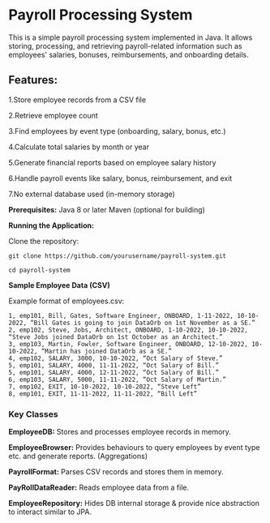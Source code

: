 # **Payroll Processing System**

This is a simple payroll processing system implemented in Java. It allows storing, processing, and retrieving payroll-related information such as employees' salaries, bonuses, reimbursements, and onboarding details.

## **Features:**

1.Store employee records from a CSV file

2.Retrieve employee count

3.Find employees by event type (onboarding, salary, bonus, etc.)

4.Calculate total salaries by month or year

5.Generate financial reports based on employee salary history

6.Handle payroll events like salary, bonus, reimbursement, and exit

7.No external database used (in-memory storage)

**Prerequisites:**
Java 8 or later
Maven (optional for building)

**Running the Application:**

Clone the repository:
```
git clone https://github.com/yourusername/payroll-system.git

cd payroll-system
```



**Sample Employee Data (CSV)**

Example format of employees.csv:
```
1, emp101, Bill, Gates, Software Engineer, ONBOARD, 1-11-2022, 10-10-2022, “Bill Gates is going to join DataOrb on 1st November as a SE.”
2, emp102, Steve, Jobs, Architect, ONBOARD, 1-10-2022, 10-10-2022, “Steve Jobs joined DataOrb on 1st October as an Architect.”
3, emp103, Martin, Fowler, Software Engineer, ONBOARD, 12-10-2022, 10-10-2022, “Martin has joined DataOrb as a SE.”
4, emp102, SALARY, 3000, 10-10-2022, “Oct Salary of Steve.”
5, emp101, SALARY, 4000, 11-11-2022, “Oct Salary of Bill.”
5, emp101, SALARY, 4000, 12-11-2022, “Oct Salary of Bill.”
6, emp103, SALARY, 5000, 11-11-2022, “Oct Salary of Martin.”
7, emp102, EXIT, 10-10-2022, 10-10-2022, “Steve Left”
8, emp101, EXIT, 11-11-2022, 11-11-2022, “Bill Left”
````

### **Key Classes**

**EmployeeDB:** Stores and processes employee records in memory.

**EmployeeBrowser:** Provides behaviours to query employees by event type etc. and generate reports. (Aggregations)

**PayrollFormat:** Parses CSV records and stores them in memory.

**PayRollDataReader:** Reads employee data from a file.

**EmployeeRepository:** Hides DB internal storage & provide nice abstraction to interact similar to JPA.